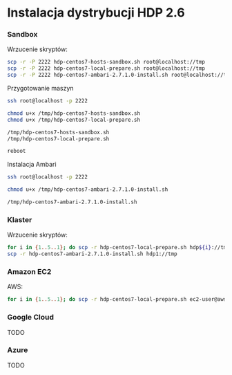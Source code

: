 
# Instalacja dystrybucji HDP 2.6

### Sandbox

Wrzucenie skryptów:
~~~bash
scp -r -P 2222 hdp-centos7-hosts-sandbox.sh root@localhost://tmp
scp -r -P 2222 hdp-centos7-local-prepare.sh root@localhost://tmp
scp -r -P 2222 hdp-centos7-ambari-2.7.1.0-install.sh root@localhost://tmp
~~~

Przygotowanie maszyn
~~~bash
ssh root@localhost -p 2222

chmod u+x /tmp/hdp-centos7-hosts-sandbox.sh
chmod u+x /tmp/hdp-centos7-local-prepare.sh

/tmp/hdp-centos7-hosts-sandbox.sh
/tmp/hdp-centos7-local-prepare.sh

reboot
~~~

Instalacja Ambari
~~~bash
ssh root@localhost -p 2222

chmod u+x /tmp/hdp-centos7-ambari-2.7.1.0-install.sh

/tmp/hdp-centos7-ambari-2.7.1.0-install.sh
~~~



### Klaster

Wrzucenie skryptów:
~~~bash
for i in {1..5..1}; do scp -r hdp-centos7-local-prepare.sh hdp${i}://tmp; done
scp -r hdp-centos7-ambari-2.7.1.0-install.sh hdp1://tmp
~~~


### Amazon EC2

AWS:
~~~bash
for i in {1..5..1}; do scp -r hdp-centos7-local-prepare.sh ec2-user@aws${i}://tmp; done
~~~



### Google Cloud

TODO

### Azure

TODO
